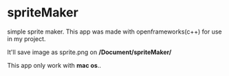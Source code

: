 spriteMaker
===========

simple sprite maker. 
This app was made with openframeworks(c++) for use in my project. 

It'll save image as sprite.png on **/Document/spriteMaker/**

This app only work with **mac os**..